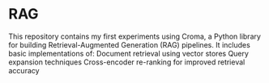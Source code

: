 # RAG
This repository contains my first experiments using Croma, a Python library for building Retrieval-Augmented Generation (RAG) pipelines. It includes basic implementations of:  Document retrieval using vector stores  Query expansion techniques  Cross-encoder re-ranking for improved retrieval accuracy
